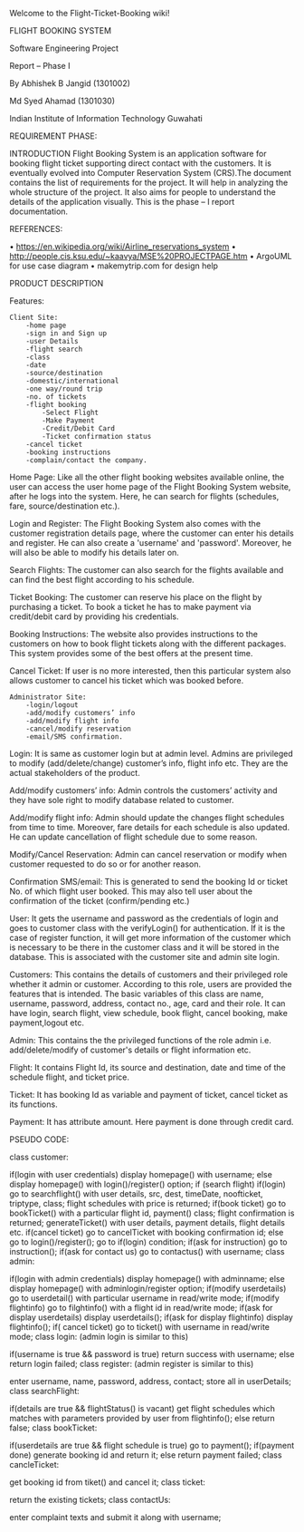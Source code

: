 Welcome to the Flight-Ticket-Booking wiki!

FLIGHT BOOKING SYSTEM

Software Engineering Project

Report – Phase I

By Abhishek B Jangid (1301002)

Md Syed Ahamad (1301030)

Indian Institute of Information Technology Guwahati

REQUIREMENT PHASE:

INTRODUCTION Flight Booking System is an application software for booking flight ticket supporting direct contact with the customers. It is eventually evolved into Computer Reservation System (CRS).The document contains the list of requirements for the project. It will help in analyzing the whole structure of the project. It also aims for people to understand the details of the application visually. This is the phase – I report documentation.

REFERENCES:

• https://en.wikipedia.org/wiki/Airline_reservations_system • http://people.cis.ksu.edu/~kaavya/MSE%20PROJECTPAGE.htm • ArgoUML for use case diagram • makemytrip.com for design help

PRODUCT DESCRIPTION

Features:

    Client Site:
        -home page
        -sign in and Sign up
        -user Details
        -flight search
        -class
        -date
        -source/destination
        -domestic/international
        -one way/round trip
        -no. of tickets
        -flight booking
            -Select Flight
            -Make Payment
            -Credit/Debit Card
            -Ticket confirmation status
        -cancel ticket
        -booking instructions
        -complain/contact the company.


Home Page: Like all the other flight booking websites available online, the user can access the user home page of the Flight Booking System website, after he logs into the system. Here, he can search for flights (schedules, fare, source/destination etc.).

Login and Register: The Flight Booking System also comes with the customer registration details page, where the customer can enter his details and register. He can also create a 'username' and 'password'. Moreover, he will also be able to modify his details later on.

Search Flights: The customer can also search for the flights available and can find the best flight according to his schedule.

Ticket Booking: The customer can reserve his place on the flight by purchasing a ticket. To book a ticket he has to make payment via credit/debit card by providing his credentials.

Booking Instructions: The website also provides instructions to the customers on how to book flight tickets along with the different packages. This system provides some of the best offers at the present time.

Cancel Ticket: If user is no more interested, then this particular system also allows customer to cancel his ticket which was booked before.

    Administrator Site:
        -login/logout
        -add/modify customers’ info
        -add/modify flight info
        -cancel/modify reservation
        -email/SMS confirmation.


Login: It is same as customer login but at admin level. Admins are privileged to modify (add/delete/change) customer’s info, flight info etc. They are the actual stakeholders of the product.

Add/modify customers’ info: Admin controls the customers’ activity and they have sole right to modify database related to customer.

Add/modify flight info: Admin should update the changes flight schedules from time to time. Moreover, fare details for each schedule is also updated. He can update cancellation of flight schedule due to some reason.

Modify/Cancel Reservation: Admin can cancel reservation or modify when customer requested to do so or for another reason.

Confirmation SMS/email: This is generated to send the booking Id or ticket No. of which flight user booked. This may also tell user about the confirmation of the ticket (confirm/pending etc.)




User: It gets the username and password as the credentials of login and goes to customer class with the verifyLogin() for authentication. If it is the case of register function, it will get more information of the customer which is necessary to be there in the customer class and it will be stored in the database. This is associated with the customer site and admin site login.

Customers: This contains the details of customers and their privileged role whether it admin or customer. According to this role, users are provided the features that is intended. The basic variables of this class are name, username, password, address, contact no., age, card and their role. It can have login, search flight, view schedule, book flight, cancel booking, make payment,logout etc.

Admin: This contains the the privileged functions of the role admin i.e. add/delete/modify of customer's details or flight information etc.

Flight: It contains Flight Id, its source and destination, date and time of the schedule flight, and ticket price.

Ticket: It has booking Id as variable and payment of ticket, cancel ticket as its functions.

Payment: It has attribute amount. Here payment is done through credit card.

PSEUDO CODE:

class customer:

if(login with user credentials)
    display homepage() with username;
else
    display homepage() with login()/register() option;
if (search flight)
    if(login)
        go to searchflight() with user details,
        src, dest, timeDate, noofticket, triptype, class;
        flight schedules with price is returned;
            if(book ticket)
                go to bookTicket() with a particular flight id, payment() class;
                flight confirmation is returned;
                generateTicket() with user details, payment details, flight details etc.
                if(cancel ticket)
                    go to cancelTicket with booking confirmation id;
    else
        go to login()/register();
        go to if(login) condition;
if(ask for instruction)
    go to instruction();
if(ask for contact us)
    go to contactus() with username;
class admin:

if(login with admin credentials)
    display homepage() with adminname;
else
    display homepage() with adminlogin/register option;
if(modify userdetails)
    go to userdetail() with particular username in read/write mode;
if(modify flightinfo)
    go to filghtinfo() with a flight id in read/write mode;
if(ask for display userdetails)
    display userdetails();
if(ask for display flightinfo)
    display flightinfo();
if( cancel ticket)
    go to ticket() with username in read/write mode;
class login: (admin login is similar to this)

if(username is true && password is true)
    return success with username;
else
    return login failed;
class register: (admin register is similar to this)

enter username, name, password, address, contact;
store all in userDetails;
class searchFlight:

if(details are true && flightStatus() is vacant)
    get flight schedules which matches with parameters provided by user from flightinfo();
else 
    return false;
class bookTicket:

if(userdetails are true && flight schedule is true)
    go to payment();
    if(payment done)
        generate booking id and return it;
    else
        return payment failed;
class cancleTicket:

get booking id from tiket() and cancel it;
class ticket:

return the existing tickets;
class contactUs:

enter complaint texts and submit it along with username;

